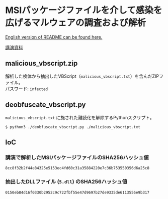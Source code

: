 # MSIパッケージファイルを介して感染を広げるマルウェアの調査および解析

[English version of README can be found here.](./README_EN.md)

[講演資料](./BSidesTokyo2023_MSIanalysis_dist.pdf)

## malicious_vbscript.zip

解析した検体から抽出したVBScript（`malicious_vbscript.txt`）を含んだZIPファイル。  
パスワード: `infected`

## deobfuscate_vbscript.py

`malicious_vbscript.txt` に施された難読化を解除するPythonスクリプト。

```
$ python3 ./deobfuscate_vbscript.py ./malicious_vbscript.txt
```

## IoC

### 講演で解析したMSIパッケージファイルのSHA256ハッシュ値

```
8cc8f32b2f44e84325e5153ec4fd60c31a35884220e7c36b753550356d6a25c8
```

### 抽出したDLLファイル (`5.dll`) のSHA256ハッシュ値

```
0150eb84d16f0330b2952c9c722fbf55e47d9697b27de9335de6113556e9b317
```
